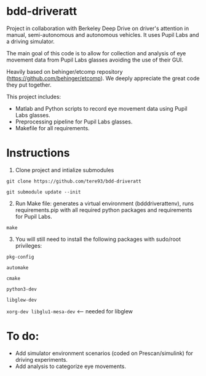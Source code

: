 # bdd-driveratt
Project in collaboration with Berkeley Deep Drive on driver's attention in manual, semi-autonomous and autonomous vehicles. It uses Pupil Labs and a driving simulator.

The main goal of this code is to allow for collection and analysis of eye movement data from Pupil Labs glasses avoiding the use of their GUI.

Heavily based on behinger/etcomp repository (https://github.com/behinger/etcomp). We deeply appreciate the great code they put together.

This project includes:
- Matlab and Python scripts to record eye movement data using Pupil Labs glasses.
- Preprocessing pipeline for Pupil Labs glasses.
- Makefile for all requirements.


# Instructions
1. Clone project and intialize submodules

`git clone https://github.com/tere93/bdd-driveratt`

`git submodule update --init`

2. Run Make file: generates a virtual environment (bdddriverattenv), runs requirements.pip with all required python packages and requirements for Pupil Labs.

`make
`

3. You will still need to install the following packages with sudo/root privileges:

`pkg-config
`

`automake`

`cmake`

`python3-dev
`

`libglew-dev
`

`xorg-dev libglu1-mesa-dev` <-- needed for libglew


# To do:
- Add simulator environment scenarios (coded on Prescan/simulink) for driving experiments.
- Add analysis to categorize eye movements.


